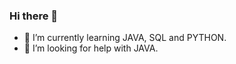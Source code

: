 ### Hi there 👋

- 🌱 I’m currently learning JAVA, SQL and PYTHON.
- 🤔 I’m looking for help with JAVA.

